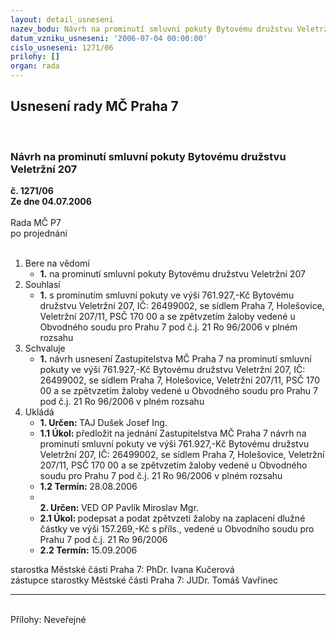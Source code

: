 ```yaml
---
layout: detail_usneseni
nazev_bodu: Návrh na prominutí smluvní pokuty Bytovému družstvu Veletržní 207
datum_vzniku_usneseni: '2006-07-04 00:00:00'
cislo_usneseni: 1271/06
prilohy: []
organ: rada
---
```

<div id="ucUsn_pList" class="usn">
	<span><h2>Usnesení rady MČ Praha 7 </h2>
<br></span><div class="standBody">
<span><h3>Návrh na prominutí smluvní pokuty Bytovému družstvu Veletržní 207</h3></span><div class="center">
		<strong>č. 1271/06</strong><br>
	</div>
<div class="center">
		<strong>Ze dne 04.07.2006</strong><br><br>
	</div>Rada MČ P7<br> po projednání<br><br><ol>
<li>Bere na vědomí<ul><li>
<strong>1.</strong> na prominutí smluvní pokuty Bytovému družstvu Veletržní 207</li></ul>
</li>
<li>Souhlasí<ul><li>
<strong>1.</strong> s prominutím smluvní pokuty ve výši 761.927,-Kč Bytovému družstvu Veletržní 207, IČ: 26499002, se sídlem Praha 7, Holešovice, Veletržní 207/11, PSČ 170 00 a se zpětvzetím žaloby vedené u Obvodného soudu pro Prahu 7 pod č.j. 21 Ro 96/2006 v plném rozsahu   </li></ul>
</li>
<li>Schvaluje<ul><li>
<strong>1.</strong> návrh usnesení Zastupitelstva MČ Praha 7 na prominutí smluvní pokuty ve výši 761.927,-Kč Bytovému družstvu Veletržní 207, IČ: 26499002, se sídlem Praha 7, Holešovice, Veletržní 207/11, PSČ 170 00 a se zpětvzetím žaloby vedené u Obvodného soudu pro Prahu 7 pod č.j. 21 Ro 96/2006 v plném rozsahu    </li></ul>
</li>
<li>Ukládá<ul>
<li>
<strong>1. Určen: </strong>TAJ Dušek Josef Ing.</li>
<li>
<strong>1.1 Úkol: </strong>předložit na jednání Zastupitelstva MČ Praha 7 návrh na prominutí smluvní pokuty ve výši 761.927,-Kč Bytovému družstvu Veletržní 207, IČ: 26499002, se sídlem Praha 7, Holešovice, Veletržní 207/11, PSČ 170 00 a se zpětvzetím žaloby vedené u Obvodného soudu pro Prahu 7 pod č.j. 21 Ro 96/2006 v plném rozsahu    </li>
<li>
<strong>1.2 Termín: </strong>28.08.2006</li>
<li>
<strong><br>2. Určen: </strong>VED OP Pavlík Miroslav Mgr.</li>
<li>
<strong>2.1 Úkol: </strong>podepsat a podat zpětvzetí žaloby na zaplacení dlužné částky ve výši 157.269,-Kč s příls., vedené u Obvodního soudu pro Prahu 7 pod č.j. 21 Ro 96/2006 </li>
<li>
<strong>2.2 Termín: </strong>15.09.2006</li>
</ul>
</li>
</ol>starostka Městské části Praha 7: PhDr. Ivana Kučerová<br>zástupce starostky Městské části Praha 7: JUDr. Tomáš Vavřinec <hr>
<br>Přílohy: Neveřejné</div>
</div>